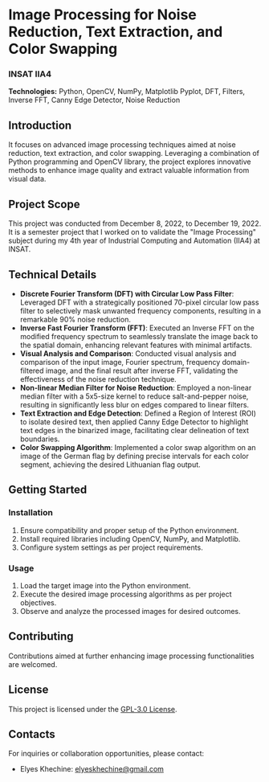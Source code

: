 # Image Processing for Noise Reduction, Text Extraction, and Color Swapping

### INSAT IIA4

**Technologies:** Python, OpenCV, NumPy, Matplotlib Pyplot, DFT, Filters, Inverse FFT, Canny Edge Detector, Noise Reduction

## Introduction

It focuses on advanced image processing techniques aimed at noise reduction, text extraction, and color swapping. Leveraging a combination of Python programming and OpenCV library, the project explores innovative methods to enhance image quality and extract valuable information from visual data.

## Project Scope

This project was conducted from December 8, 2022, to December 19, 2022. It is a semester project that I worked on to validate the "Image Processing" subject during my 4th year of Industrial Computing and Automation (IIA4) at INSAT. 

## Technical Details

- **Discrete Fourier Transform (DFT) with Circular Low Pass Filter**: Leveraged DFT with a strategically positioned 70-pixel circular low pass filter to selectively mask unwanted frequency components, resulting in a remarkable 90% noise reduction.
- **Inverse Fast Fourier Transform (FFT)**: Executed an Inverse FFT on the modified frequency spectrum to seamlessly translate the image back to the spatial domain, enhancing relevant features with minimal artifacts.
- **Visual Analysis and Comparison**: Conducted visual analysis and comparison of the input image, Fourier spectrum, frequency domain-filtered image, and the final result after inverse FFT, validating the effectiveness of the noise reduction technique.
- **Non-linear Median Filter for Noise Reduction**: Employed a non-linear median filter with a 5x5-size kernel to reduce salt-and-pepper noise, resulting in significantly less blur on edges compared to linear filters.
- **Text Extraction and Edge Detection**: Defined a Region of Interest (ROI) to isolate desired text, then applied Canny Edge Detector to highlight text edges in the binarized image, facilitating clear delineation of text boundaries.
- **Color Swapping Algorithm**: Implemented a color swap algorithm on an image of the German flag by defining precise intervals for each color segment, achieving the desired Lithuanian flag output.

## Getting Started

### Installation

1. Ensure compatibility and proper setup of the Python environment.
2. Install required libraries including OpenCV, NumPy, and Matplotlib.
3. Configure system settings as per project requirements.

### Usage

1. Load the target image into the Python environment.
2. Execute the desired image processing algorithms as per project objectives.
3. Observe and analyze the processed images for desired outcomes.

## Contributing

Contributions aimed at further enhancing image processing functionalities are welcomed.

## License

This project is licensed under the [GPL-3.0 License](LICENSE).

## Contacts

For inquiries or collaboration opportunities, please contact:

- Elyes Khechine: elyeskhechine@gmail.com
